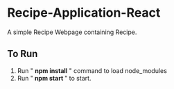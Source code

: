 # Recipe-Application-React

A simple Recipe Webpage containing Recipe.

## To Run

1. Run " <strong>npm install</strong> " command to load node_modules
2. Run "<strong> npm start </strong>" to start.
